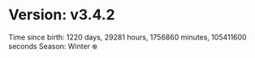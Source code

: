 # Version: v3.4.2
Time since birth: 1220 days, 29281 hours, 1756860 minutes, 105411600 seconds
Season: Winter ❄️
